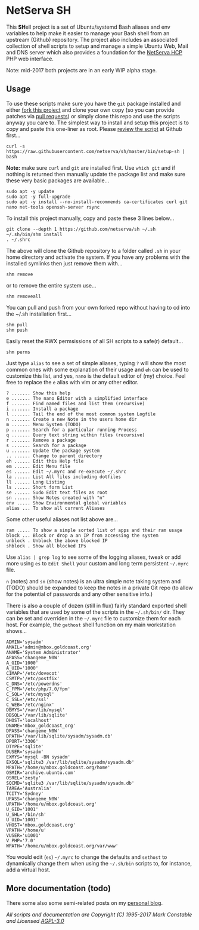 # NetServa SH

This **SH**ell project is a set of Ubuntu/systemd Bash aliases and env variables
to help make it easier to manage your Bash shell from an upstream (Github)
repository. The project also includes an associated collection of shell scripts
to setup and manage a simple Ubuntu Web, Mail and DNS server which also provides
a foundation for the [NetServa HCP] PHP web interface.

Note: mid-2017 both projects are in an early WIP alpha stage.

## Usage

To use these scripts make sure you have the `git` package installed and either
[fork this project] and clone your own copy (so you can provide patches via
[pull requests]) or simply clone this repo and use the scripts anyway you care
to. The simplest way to install and setup this project is to copy and paste this
one-liner as root. Please [review the script] at Github first...

    curl -s https://raw.githubusercontent.com/netserva/sh/master/bin/setup-sh | bash

**Note:** make sure `curl` and `git` are installed first. Use `which git` and if
nothing is returned then manually update the package list and make sure these
very basic packages are available...

    sudo apt -y update
    sudo apt -y full-upgrade
    sudo apt -y install --no-install-recommends ca-certificates curl git nano net-tools openssh-server rsync

To install this project manually, copy and paste these 3 lines below...

    git clone --depth 1 https://github.com/netserva/sh ~/.sh
    ~/.sh/bin/shm install
    . ~/.shrc

The above will clone the Github repository to a folder called `.sh` in your
home directory and activate the system. If you have any problems with the
installed symlinks then just remove them with...

    shm remove

or to remove the entire system use...

    shm removeall

You can pull and push from your own forked repo without having to cd into
the ~/.sh installation first...

    shm pull
    shm push

Easily reset the RWX permsissions of all SH scripts to a safe(r) default...

    shm perms

Just type `alias` to see a set of simple aliases, typing `?` will show the
most common ones with some explanation of their usage and `eh` can be used
to customize this list, and yes, `nano` is the default editor of (my)
choice. Feel free to replace the `e` alias with vim or any other editor.

    ? ....... Show this help
    e ....... The nano Editor with a simplified interface
    f ....... Find named files and list them (recursive)
    i ....... Install a package
    l ....... Tail the end of the most common system Logfile
    n ....... Create a new Note in the users home dir
    m ....... Menu System (TODO)
    p ....... Search for a particular running Process
    q ....... Query text string within files (recursive)
    r ....... Remove a package
    s ....... Search for a package
    u ....... Update the package system
    .. ...... Change to parent directory
    eh ...... Edit this Help file
    em ...... Edit Menu file
    es ...... Edit ~/.myrc and re-execute ~/.shrc
    la ...... List All files including dotfiles
    ll ...... Long Listing
    ls ...... Short form List
    se ...... Sudo Edit text files as root
    sn ...... Show Notes created with "n"
    env ..... Show Environmental global variables
    alias ... To show all current Aliases

Some other useful aliases not list above are...

    ram ..... To show a simple sorted list of apps and their ram usage
    block ... Block or drop a an IP from accessing the system
    unblock . Unblock the above blocked IP
    shblock . Show all blocked IPs

Use `alias | grep log` to see some of the logging aliases, tweak or add
more using `es` to `Edit Shell` your custom and long term persistent
`~/.myrc` file.

`n` (notes) and `sn` (show notes) is an ultra simple note taking system and
(TODO) should be expanded to keep the notes in a private Git repo (to allow
for the potential of passwords and any other sensitive info.)

There is also a couple of dozen (still in flux) fairly standard exported
shell variables that are used by some of the scripts in the `~/.sh/bin/`
dir. They can be set and overriden in the `~/.myrc` file to customize them
for each host. For example, the `gethost` shell function on my main
workstation shows...
```
ADMIN='sysadm'
AMAIL='admin@mbox.goldcoast.org'
ANAME='System Administrator'
APASS='changeme_N0W'
A_GID='1000'
A_UID='1000'
CIMAP='/etc/dovecot'
CSMTP='/etc/postfix'
C_DNS='/etc/powerdns'
C_FPM='/etc/php/7.0/fpm'
C_SQL='/etc/mysql'
C_SSL='/etc/ssl'
C_WEB='/etc/nginx'
DBMYS='/var/lib/mysql'
DBSQL='/var/lib/sqlite'
DHOST='localhost'
DNAME='mbox_goldcoast_org'
DPASS='changeme_N0W'
DPATH='/var/lib/sqlite/sysadm/sysadm.db'
DPORT='3306'
DTYPE='sqlite'
DUSER='sysadm'
EXMYS='mysql -BN sysadm'
EXSQL='sqlite3 /var/lib/sqlite/sysadm/sysadm.db'
MPATH='/home/u/mbox.goldcoast.org/home'
OSMIR='archive.ubuntu.com'
OSREL='zesty'
SQCMD='sqlite3 /var/lib/sqlite/sysadm/sysadm.db'
TAREA='Australia'
TCITY='Sydney'
UPASS='changeme_N0W'
UPATH='/home/u/mbox.goldcoast.org'
U_GID='1001'
U_SHL='/bin/sh'
U_UID='1001'
VHOST='mbox.goldcoast.org'
VPATH='/home/u'
VUSER='u1001'
V_PHP='7.0'
WPATH='/home/u/mbox.goldcoast.org/var/www'
```
You would edit (`es`) `~/.myrc` to change the defaults and `sethost` to
dynamically change them when using the `~/.sh/bin` scripts to, for
instance, add a virtual host.

## More documentation (todo)

There some also some semi-related posts on my [personal blog].

_All scripts and documentation are Copyright (C) 1995-2017 Mark Constable and Licensed [AGPL-3.0]_

[Github]: https://github.com/netserva/sh
[NetServa HCP]: https://github.com/netserva/www
[review the script]: https://github.com/netserva/sh/blob/master/bin/setup-sh
[AGPL-3.0]: http://www.gnu.org/licenses/agpl-3.0.html
[fork this project]: https://help.github.com/articles/fork-a-repo
[pull requests]: https://help.github.com/articles/using-pull-requests
[personal blog]: https://markc.blog/news/

